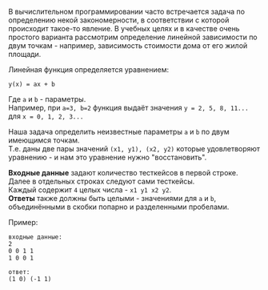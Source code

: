 В вычислительном программировании часто встречается задача по определению некой закономерности, в соответствии с которой
происходит такое-то явление. В учебных целях и в качестве очень простого варианта рассмотрим определение линейной зависимости
по двум точкам - например, зависимость стоимости дома от его жилой площади.

Линейная функция определяется уравнением:

    y(x) = ax + b

Где `a` и `b` - параметры.  
Например, при `a=3, b=2` функция выдаёт значения `y = 2, 5, 8, 11...` для `x = 0, 1, 2, 3...`

Наша задача определить неизвестные параметры `a` и `b` по двум имеющимся точкам.  
Т.е. даны две пары значений `(x1, y1), (x2, y2)` которые удовлетворяют уравнению - и нам это уравнение нужно "восстановить".

**Входные данные** задают количество тесткейсов в первой строке.  
Далее в отдельных строках следуют сами тесткейсы.  
Каждый содержит `4` целых числа - `x1 y1 x2 y2`.  
**Ответы** также должны быть целыми - значениями для `a` и `b`, объединёнными в скобки попарно и разделенными пробелами.

Пример:

    входные данные:
    2
    0 0 1 1
    1 0 0 1
    
    ответ:
    (1 0) (-1 1)
